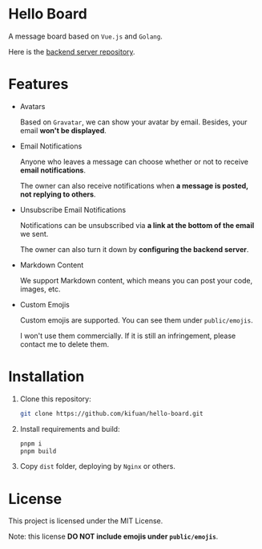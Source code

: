 # Hello Board

A message board based on `Vue.js` and `Golang`.

Here is the [backend server repository](https://github.com/kifuan/hello-board-server).

# Features

+ Avatars

  Based on `Gravatar`, we can show your avatar by email. Besides, your email **won't be displayed**.

+ Email Notifications
  
  Anyone who leaves a message can choose whether or not to receive **email notifications**.
  
  The owner can also receive notifications when **a message is posted, not replying to others**.
  
+ Unsubscribe Email Notifications

  Notifications can be unsubscribed via **a link at the bottom of the email** we sent.

  The owner can also turn it down by **configuring the backend server**.

+ Markdown Content

  We support Markdown content, which means you can post your code, images, etc.

+ Custom Emojis

  Custom emojis are supported. You can see them under `public/emojis`.

  I won't use them commercially. If it is still an infringement, please contact me to delete them.

# Installation

1. Clone this repository:

   ```bash
   git clone https://github.com/kifuan/hello-board.git
   ```

2. Install requirements and build:

   ```bash
   pnpm i
   pnpm build
   ```

3. Copy `dist` folder, deploying by `Nginx` or others.

# License

This project is licensed under the MIT License.

Note: this license **DO NOT include emojis under `public/emojis`**.

